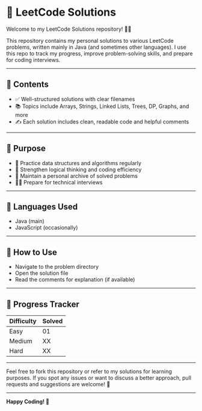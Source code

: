 # 🧠 LeetCode Solutions

Welcome to my LeetCode Solutions repository! 👨‍💻

This repository contains my personal solutions to various LeetCode problems, written mainly in Java (and sometimes other languages). I use this repo to track my progress, improve problem-solving skills, and prepare for coding interviews.

---

## 📌 Contents

- ✅ Well-structured solutions with clear filenames
- 📚 Topics include Arrays, Strings, Linked Lists, Trees, DP, Graphs, and more
- ✍️ Each solution includes clean, readable code and helpful comments

---

## 🧭 Purpose

- 🚀 Practice data structures and algorithms regularly
- 🧠 Strengthen logical thinking and coding efficiency
- 📁 Maintain a personal archive of solved problems
- 🧑‍💼 Prepare for technical interviews

---

## 🔧 Languages Used

- Java (main)
- JavaScript (occasionally)

---

## 🚀 How to Use

- Navigate to the problem directory
- Open the solution file
- Read the comments for explanation (if available)

---

## 📅 Progress Tracker

| Difficulty | Solved |
|------------|--------|
| Easy       | 01     |
| Medium     | XX     |
| Hard       | XX     |


---

Feel free to fork this repository or refer to my solutions for learning purposes. If you spot any issues or want to discuss a better approach, pull requests and suggestions are welcome! 🙌

---

**Happy Coding! 🚀**
